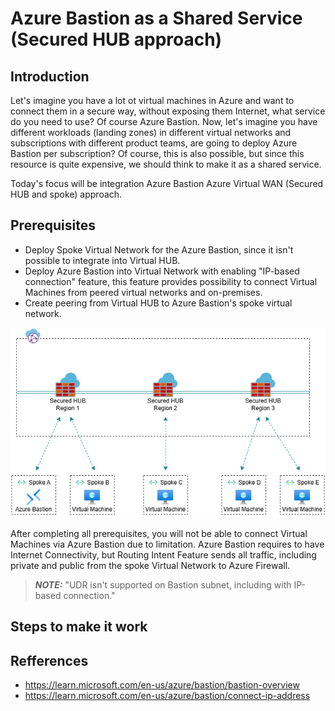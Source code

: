 # Azure Bastion as a Shared Service (Secured HUB approach)

## Introduction

Let's imagine you have a lot ot virtual machines in Azure and want to connect them in a secure way, without exposing them Internet, what service do you need to use? Of course Azure Bastion.
Now, let's imagine you have different workloads (landing zones) in different virtual networks and subscriptions with different product teams, are going to deploy Azure Bastion per subscription? Of course, this is also possible, but since this resource is quite expensive, we should think to make it as a shared service.

Today's focus will be integration Azure Bastion Azure Virtual WAN (Secured HUB and spoke) approach.

## Prerequisites

- Deploy Spoke Virtual Network for the Azure Bastion, since it isn't possible to integrate into Virtual HUB.
- Deploy Azure Bastion into Virtual Network with enabling "IP-based connection" feature, this feature provides possibility to connect Virtual Machines from peered virtual networks and on-premises.
- Create peering from Virtual HUB to Azure Bastion's spoke virtual network.

![Azure Bastion as a Shared Service](media/azure-bastion-as-a-shared-service.drawio.png)

After completing all prerequisites, you will not be able to connect Virtual Machines via Azure Bastion due to limitation. Azure Bastion requires to have Internet Connectivity, but Routing Intent Feature sends all traffic, including private and public from the spoke Virtual Network to Azure Firewall.

> **_NOTE:_**  "UDR isn't supported on Bastion subnet, including with IP-based connection."

## Steps to make it work

## Refferences

- <https://learn.microsoft.com/en-us/azure/bastion/bastion-overview>
- <https://learn.microsoft.com/en-us/azure/bastion/connect-ip-address>
